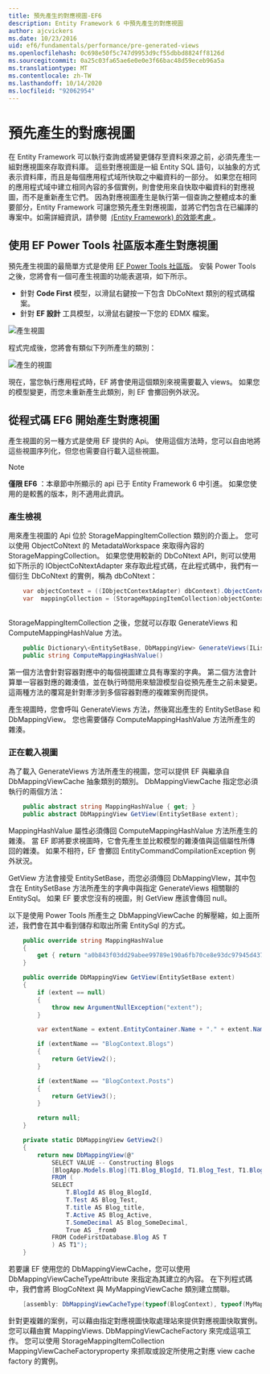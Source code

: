 ```yaml
---
title: 預先產生的對應視圖-EF6
description: Entity Framework 6 中預先產生的對應視圖
author: ajcvickers
ms.date: 10/23/2016
uid: ef6/fundamentals/performance/pre-generated-views
ms.openlocfilehash: 0c698e50f5c747d9953d9cf55dbbd8824ff8126d
ms.sourcegitcommit: 0a25c03fa65ae6e0e0e3f66bac48d59eceb96a5a
ms.translationtype: MT
ms.contentlocale: zh-TW
ms.lasthandoff: 10/14/2020
ms.locfileid: "92062954"
---
```

# <a name="pre-generated-mapping-views"></a>預先產生的對應視圖
在 Entity Framework 可以執行查詢或將變更儲存至資料來源之前，必須先產生一組對應視圖來存取資料庫。 這些對應視圖是一組 Entity SQL 語句，以抽象的方式表示資料庫，而且是每個應用程式域所快取之中繼資料的一部分。 如果您在相同的應用程式域中建立相同內容的多個實例，則會使用來自快取中繼資料的對應視圖，而不是重新產生它們。 因為對應視圖產生是執行第一個查詢之整體成本的重要部分，Entity Framework 可讓您預先產生對應視圖，並將它們包含在已編譯的專案中。如需詳細資訊，請參閱  [ (Entity Framework) 的效能考慮 ](xref:ef6/fundamentals/performance/perf-whitepaper)。

## <a name="generating-mapping-views-with-the-ef-power-tools-community-edition"></a>使用 EF Power Tools 社區版本產生對應視圖

預先產生視圖的最簡單方式是使用 [EF Power Tools 社區版](https://marketplace.visualstudio.com/items?itemName=ErikEJ.EntityFramework6PowerToolsCommunityEdition)。 安裝 Power Tools 之後，您將會有一個可產生視圖的功能表選項，如下所示。

-   針對 **Code First** 模型，以滑鼠右鍵按一下包含 DbCoNtext 類別的程式碼檔案。
-   針對 **EF 設計** 工具模型，以滑鼠右鍵按一下您的 EDMX 檔案。

![產生視圖](~/ef6/media/generateviews.png)

程式完成後，您將會有類似下列所產生的類別：

![產生的視圖](~/ef6/media/generatedviews.png)

現在，當您執行應用程式時，EF 將會使用這個類別來視需要載入 views。 如果您的模型變更，而您未重新產生此類別，則 EF 會擲回例外狀況。

## <a name="generating-mapping-views-from-code---ef6-onwards"></a>從程式碼 EF6 開始產生對應視圖

產生視圖的另一種方式是使用 EF 提供的 Api。 使用這個方法時，您可以自由地將這些視圖序列化，但您也需要自行載入這些視圖。

> [!NOTE]
> **僅限 EF6** ：本章節中所顯示的 api 已于 Entity Framework 6 中引進。 如果您使用的是較舊的版本，則不適用此資訊。

### <a name="generating-views"></a>產生檢視

用來產生視圖的 Api 位於 StorageMappingItemCollection 類別的介面上。 您可以使用 ObjectCoNtext 的 MetadataWorkspace 來取得內容的 StorageMappingCollection。 如果您使用較新的 DbCoNtext API，則可以使用如下所示的 IObjectCoNtextAdapter 來存取此程式碼，在此程式碼中，我們有一個衍生 DbCoNtext 的實例，稱為 dbCoNtext：

``` csharp
    var objectContext = ((IObjectContextAdapter) dbContext).ObjectContext;
    var  mappingCollection = (StorageMappingItemCollection)objectContext.MetadataWorkspace
                                                                        .GetItemCollection(DataSpace.CSSpace);
```

StorageMappingItemCollection 之後，您就可以存取 GenerateViews 和 ComputeMappingHashValue 方法。

``` csharp
    public Dictionary\<EntitySetBase, DbMappingView> GenerateViews(IList<EdmSchemaError> errors)
    public string ComputeMappingHashValue()
```

第一個方法會針對容器對應中的每個視圖建立具有專案的字典。 第二個方法會計算單一容器對應的雜湊值，並在執行時間用來驗證模型自從預先產生之前未變更。 這兩種方法的覆寫是針對牽涉到多個容器對應的複雜案例而提供。

產生視圖時，您會呼叫 GenerateViews 方法，然後寫出產生的 EntitySetBase 和 DbMappingView。 您也需要儲存 ComputeMappingHashValue 方法所產生的雜湊。

### <a name="loading-views"></a>正在載入視圖

為了載入 GenerateViews 方法所產生的視圖，您可以提供 EF 與繼承自 DbMappingViewCache 抽象類別的類別。 DbMappingViewCache 指定您必須執行的兩個方法：

``` csharp
    public abstract string MappingHashValue { get; }
    public abstract DbMappingView GetView(EntitySetBase extent);
```

MappingHashValue 屬性必須傳回 ComputeMappingHashValue 方法所產生的雜湊。 當 EF 即將要求視圖時，它會先產生並比較模型的雜湊值與這個屬性所傳回的雜湊。 如果不相符，EF 會擲回 EntityCommandCompilationException 例外狀況。

GetView 方法會接受 EntitySetBase，而您必須傳回 DbMappingVIew，其中包含在 EntitySetBase 方法所產生的字典中與指定 GenerateViews 相關聯的 EntitySql。 如果 EF 要求您沒有的視圖，則 GetView 應該會傳回 null。

以下是使用 Power Tools 所產生之 DbMappingViewCache 的解壓縮，如上面所述，我們會在其中看到儲存和取出所需 EntitySql 的方式。

``` csharp
    public override string MappingHashValue
    {
        get { return "a0b843f03dd29abee99789e190a6fb70ce8e93dc97945d437d9a58fb8e2afd2e"; }
    }

    public override DbMappingView GetView(EntitySetBase extent)
    {
        if (extent == null)
        {
            throw new ArgumentNullException("extent");
        }

        var extentName = extent.EntityContainer.Name + "." + extent.Name;

        if (extentName == "BlogContext.Blogs")
        {
            return GetView2();
        }

        if (extentName == "BlogContext.Posts")
        {
            return GetView3();
        }

        return null;
    }

    private static DbMappingView GetView2()
    {
        return new DbMappingView(@"
            SELECT VALUE -- Constructing Blogs
            [BlogApp.Models.Blog](T1.Blog_BlogId, T1.Blog_Test, T1.Blog_title, T1.Blog_Active, T1.Blog_SomeDecimal)
            FROM (
            SELECT
                T.BlogId AS Blog_BlogId,
                T.Test AS Blog_Test,
                T.title AS Blog_title,
                T.Active AS Blog_Active,
                T.SomeDecimal AS Blog_SomeDecimal,
                True AS _from0
            FROM CodeFirstDatabase.Blog AS T
            ) AS T1");
    }
```

若要讓 EF 使用您的 DbMappingViewCache，您可以使用 DbMappingViewCacheTypeAttribute 來指定為其建立的內容。 在下列程式碼中，我們會將 BlogCoNtext 與 MyMappingViewCache 類別建立關聯。

``` csharp
    [assembly: DbMappingViewCacheType(typeof(BlogContext), typeof(MyMappingViewCache))]
```

針對更複雜的案例，可以藉由指定對應視圖快取處理站來提供對應視圖快取實例。 您可以藉由實 MappingViews. DbMappingViewCacheFactory 來完成這項工作。 您可以使用 StorageMappingItemCollection MappingViewCacheFactoryproperty 來抓取或設定所使用之對應 view cache factory 的實例。
